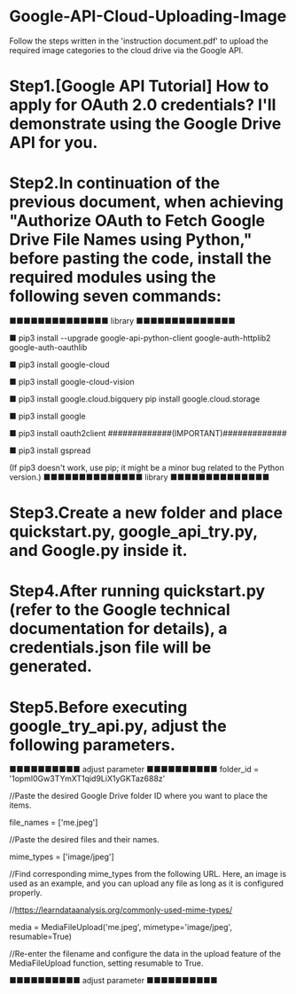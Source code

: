 # Google-API-Cloud-Uploading-Image
Follow the steps written in the 'instruction document.pdf' to upload the required image categories to the cloud drive via the Google API.

# Step1.[Google API Tutorial] How to apply for OAuth 2.0 credentials? I'll demonstrate using the Google Drive API for you.

# Step2.In continuation of the previous document, when achieving "Authorize OAuth to Fetch Google Drive File Names using Python," before pasting the code, install the required modules using the following seven commands:

■■■■■■■■■■■■■■  library  ■■■■■■■■■■■■■■

■ pip3 install --upgrade google-api-python-client google-auth-httplib2 google-auth-oauthlib

■ pip3 install google-cloud

■ pip3 install google-cloud-vision

■ pip3 install google.cloud.bigquery pip install google.cloud.storage

■ pip3 install google

■ pip3 install oauth2client     #############(IMPORTANT)#############

■ pip3 install gspread


(If pip3 doesn't work, use pip; it might be a minor bug related to the Python version.)
■■■■■■■■■■■■■■  library  ■■■■■■■■■■■■■■


# Step3.Create a new folder and place quickstart.py, google_api_try.py, and Google.py inside it.

# Step4.After running quickstart.py (refer to the Google technical documentation for details), a credentials.json file will be generated.

# Step5.Before executing google_try_api.py, adjust the following parameters.


■■■■■■■■■■  adjust parameter  ■■■■■■■■■■
folder_id = '1opml0Gw3TYmXT1qid9LiX1yGKTaz688z'

//Paste the desired Google Drive folder ID where you want to place the items.


file_names = ['me.jpeg']

//Paste the desired files and their names.


mime_types = ['image/jpeg']

//Find corresponding mime_types from the following URL. Here, an image is used as an example, and you can upload any file as long as it is configured properly.

//https://learndataanalysis.org/commonly-used-mime-types/


media = MediaFileUpload('me.jpeg', mimetype='image/jpeg', resumable=True)

//Re-enter the filename and configure the data in the upload feature of the MediaFileUpload function, setting resumable to True.

■■■■■■■■■■  adjust parameter  ■■■■■■■■■■
